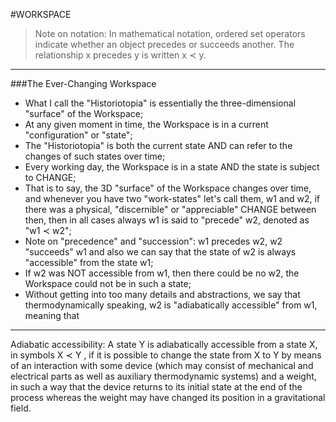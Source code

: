 #WORKSPACE

> Note on notation: In mathematical notation, ordered set operators indicate whether an object precedes or succeeds another.
> The  relationship x precedes y is written x ≺ y.
- - - - -
###The Ever-Changing Workspace
* What I call the "Historiotopia" is essentially the three-dimensional "surface" of the Workspace;
* At any given moment in time, the Workspace is in a current "configuration" or "state";
* The "Historiotopia" is both the current state AND can refer to the changes of such states over time;
* Every working day, the Workspace is in a state AND the state is subject to CHANGE;
* That is to say, the 3D "surface" of the Workspace changes over time, and whenever you have two "work-states" let's call them, w1 and w2, if there was a physical, "discernible" or "appreciable" CHANGE between then, then in all cases always w1 is said to "precede" w2, denoted as "w1 ≺ w2";
* Note on "precedence" and "succession": w1 precedes w2, w2 "succeeds" w1 and also we can say that the state of w2 is always "accessible" from the state w1;
* If w2 was NOT accessible from w1, then there could be no w2, the Workspace could not be in such a state;
* Without getting into too many details and abstractions, we say that thermodynamically speaking, w2 is "adiabatically accessible" from w1, meaning that 
- - - -
Adiabatic accessibility: A state Y is adiabatically accessible from a state X, in symbols X ≺ Y , if it is possible to change the state from X to Y by means of an interaction with some device (which may consist of mechanical and electrical parts as well as auxiliary thermodynamic systems) and a weight, in such a way that the device returns to its initial state at the end of the process whereas the weight may have changed its position in a gravitational field.
